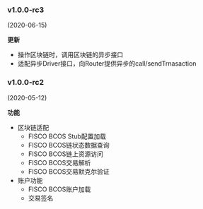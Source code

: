 ### v1.0.0-rc3

(2020-06-15)

**更新**

* 操作区块链时，调用区块链的异步接口
* 适配异步Driver接口，向Router提供异步的call/sendTrnasaction



### v1.0.0-rc2

(2020-05-12)

**功能**
* 区块链适配
  * FISCO BCOS Stub配置加载
  * FISCO BCOS链状态数据查询
  * FISCO BCOS链上资源访问
  * FISCO BCOS交易解析
  * FISCO BCOS交易默克尔验证
* 账户功能
  * FISCO BCOS账户加载
  * 交易签名
